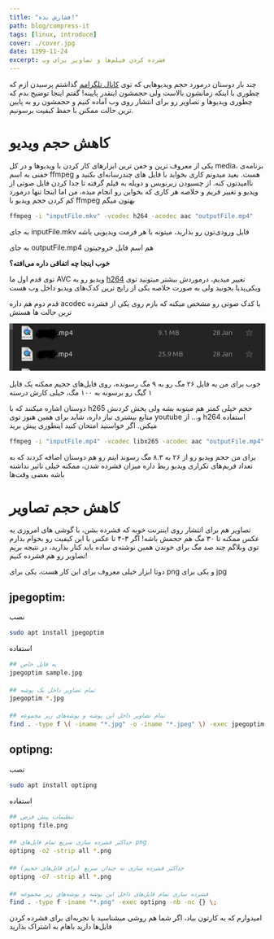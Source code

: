 ```yaml
---
title: "فشارش بده!"
path: blog/compress-it
tags: [linux, introduce]
cover: ./cover.jpg
date: 1399-11-24
excerpt: فشرده کردن فیلم‌ها و تصاویر برای وب
---
```

چند بار دوستان درمورد حجم ویدیوهایی که توی [کانال تلگرامم](https://t.me/roxaleh) گذاشتم پرسیدن ازم که چطوری با اینکه زمانشون بالاست ولی حجمشون اینقدر پایینه! گفتم اینجا توضیح بدم که چطوری ویدیوها و تصاویر رو برای انتشار روی وب آماده کنیم و حجمشون رو به پایین ترین حالت ممکنن با حفظ کیفیت برسونیم.

# کاهش حجم ویدیو

یکی از معروف ترین و خفن ترین ابزارهای کار کردن با ویدیوها و در کل media، برنامه‌ی خفنی به اسم ffmpeg هست. بعید میدونم کاری بخواید با فایل های چندرسانه‌ای بکنید و ناامیدتون کنه. از چسبودن زیرنویس و دوبله به فیلم گرفته تا جدا کردن فایل صوتی از ویدیو و تغییر فریم و خلاصه هر کاری که بخواین رو انجام میده، من اما اینجا تنها درمورد کم کردن حجم ویدیو با ffmpeg بهتون میگم

```bash
ffmpeg -i "inputFile.mkv" -vcodec h264 -acodec aac "outputFile.mp4"
```

به جای inputFile.mkv فایل ورودی‌تون رو بذارید، میتونه با هر فرمت ویدیویی باشه

به جای outputFile.mp4 هم اسم فایل خروجیتون

**خوب اینجا چه اتفاقی داره می‌افته؟**

توی قدم اول ما AVC ویدیو رو به [h264](https://fa.wikipedia.org/wiki/H.264/MPEG-4_AVC) تغییر میدیم، درموردش بیشتر میتونید توی ویکی‌پدیا بخونید ولی به صورت خلاصه یکی از رایج ترین کدک‌های ویدیو داخل وب هست

قدم دوم هم داره acodec یا کدک صوتی رو مشخص میکنه که بازم روی یکی از فشرده ترین حالت ها هستش

![result](./01.jpg)

خوب برای من یه فایل ۲۶ مگ رو به ۹ مگ رسونده، روی فایل‌های حجیم ممکنه یک فایل ۱ گیگ رو برسونه به ۱۰۰ مگ، خیلی کارش درسته

دوستان اشاره میکنند که با h265 حجم خیلی کمتر هم میتونه بشه ولی پخش کردنش منابع بیشتری نیاز داره، شاید برای همین هنوز توی youtube و... از h264 استفاده میکنن. اگر خواستید امتحان کنید اینطوری پیش برید

```bash
ffmpeg -i "inputFile.mp4" -vcodec libx265 -acodec aac "outputFile.mp4"
```
برای من حجم ویدیو رو از ۲۶ به ۸.۳ مگ رسوند
اینم رو هم دوستان اضافه کردند که به تعداد فریم‌های تکراری ویدیو ربط داره میزان فشرده شدن، ممکنه خیلی تاثیر نداشته باشه بعضی وقت‌ها

# کاهش حجم تصاویر

تصاویر هم برای انتشار روی اینترنت خوبه که فشرده بشن، با گوشی های امروزی یه عکس ممکنه تا ۳۰ مگ هم حجمش باشه! اگر ۳-۴ تا عکس با این کیفیت رو بخوام بذارم توی وبلاگم چند صد مگ برای خوندن همین نوشته‌ی ساده باید کنار بذارید، در نتیجه بریم تصاویر رو هم فشرده کنیم!

دوتا ابزار خیلی معروف برای این کار هست، یکی برای png و یکی برای jpg

## jpegoptim:

نصب

```bash
sudo apt install jpegoptim
```

استفاده

```bash
## یه فایل خاص
jpegoptim sample.jpg

## تمام تصاویر داخل یک پوشه
jpegoptim *.jpg

## تمام تصاویر داخل این پوشه و پوشه‌های زیر مجموعه
find . -type f \( -iname "*.jpg" -o -iname "*.jpeg" \) -exec jpegoptim -f --strip-all {} \;
```

## optipng:

نصب

```bash
sudo apt install optipng
```

استفاده

```bash
## تنظیمات پیش فرض
optipng file.png

## حداکثر فشرده سازی سریع تمام فایل‌های png
optipng -o2 -strip all *.png

## حداکثر فشرده سازی نه چندان سریع (برای فایل‌های حجیم)
optipng -o7 -strip all *.png

## فشرده سازی تمام فایل‌های داخل این پوشه و پوشه‌های زیر مجموعه
find . -type f -iname "*.png" -exec optipng -nb -nc {} \;

```

امیدوارم که به کارتون بیاد، اگر شما هم روشی میشناسید یا تجربه‌ای برای فشرده کردن فایل‌ها دارید باهام به اشتراک بذارید